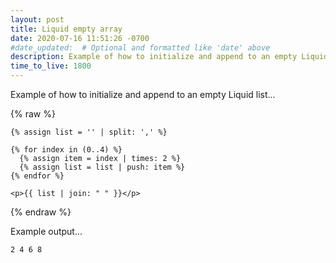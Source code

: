 ```yaml
---
layout: post
title: Liquid empty array
date: 2020-07-16 11:51:26 -0700
#date_updated:  # Optional and formatted like 'date' above
description: Example of how to initialize and append to an empty Liquid list
time_to_live: 1800
---
```




Example of how to initialize and append to an empty Liquid list...


{% raw %}
```liquid
{% assign list = '' | split: ',' %}

{% for index in (0..4) %}
  {% assign item = index | times: 2 %}
  {% assign list = list | push: item %}
{% endfor %}

<p>{{ list | join: " " }}</p>
```
{% endraw %}


Example output...


```
2 4 6 8
```
